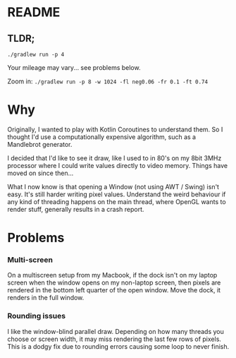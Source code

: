 # README
## TLDR;
`./gradlew run -p 4`

Your mileage may vary... see problems below.

Zoom in: `./gradlew run -p 8 -w 1024 -fl neg0.06 -fr 0.1 -ft 0.74`

# Why

Originally, I wanted to play with Kotlin Coroutines to understand them.
So I thought I'd use a computationally expensive algorithm, such as a 
Mandlebrot generator.

I decided that I'd like to see it draw, like I used to in 80's on my
8bit 3MHz processor where I could write values directly to video memory.
Things have moved on since then...

What I now know is that opening a Window (not using AWT / Swing) isn't easy.
It's still harder writing pixel values.  Understand the weird behaviour if any
kind of threading happens on the main thread, where OpenGL wants to render stuff,
generally results in a crash report.

# Problems

### Multi-screen
On a multiscreen setup from my Macbook, if the dock isn't on my laptop screen
when the window opens on my non-laptop screen, 
then pixels are rendered in the bottom left quarter of the open window.
Move the dock, it renders in the full window.

### Rounding issues
I like the window-blind parallel draw.  Depending on how many threads you choose
or screen width, it may miss rendering the last few rows of pixels.  This is a
dodgy fix due to rounding errors causing some loop to never finish.

